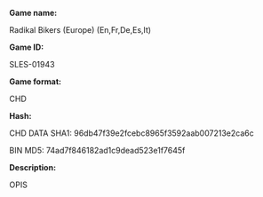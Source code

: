 ﻿**Game name:**

Radikal Bikers (Europe) (En,Fr,De,Es,It)

**Game ID:**

SLES-01943

**Game format:**

CHD

**Hash:**

CHD DATA SHA1: 96db47f39e2fcebc8965f3592aab007213e2ca6c

BIN MD5: 74ad7f846182ad1c9dead523e1f7645f

**Description:**

OPIS
